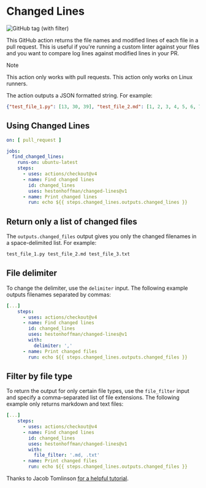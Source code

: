 # Changed Lines

![GitHub tag (with filter)](https://img.shields.io/github/v/tag/hestonhoffman/changed-lines)

This GitHub action returns the file names and modified lines of each file in a pull request. This is useful if you're running a custom linter against your files and you want to compare log lines against modified lines in your PR.

> [!NOTE]
> This action only works with pull requests.
> This action only works on Linux runners.

The action outputs a JSON formatted string. For example:
```json
{"test_file_1.py": [13, 30, 39], "test_file_2.md": [1, 2, 3, 4, 5, 6, 7, 8, 9, 10, 11, 12, 13, 14, 15, 16, 17, 18, 19, 20, 21, 22, 23, 24, 25, 26, 27, 28, 29, 30, 31, 32, 33], "test_file_3.txt": [14, 18, 19]}
```

## Using Changed Lines

```yaml
on: [ pull_request ]

jobs:
  find_changed_lines:
    runs-on: ubuntu-latest
    steps:
      - uses: actions/checkout@v4
      - name: Find changed lines
        id: changed_lines
        uses: hestonhoffman/changed-lines@v1
      - name: Print changed lines
        run: echo ${{ steps.changed_lines.outputs.changed_lines }}
```

## Return only a list of changed files

The `outputs.changed_files` output gives you only the changed filenames in a space-delimited list. For example:
```bash
test_file_1.py test_file_2.md test_file_3.txt
```

## File delimiter

To change the delimiter, use the `delimiter` input. The following example outputs filenames separated by commas:
```yaml
[...]
    steps:
      - uses: actions/checkout@v4
      - name: Find changed lines
        id: changed_lines
        uses: hestonhoffman/changed-lines@v1
        with:
          delimiter: ','
      - name: Print changed files
        run: echo ${{ steps.changed_lines.outputs.changed_files }}
```

## Filter by file type

To return the output for only certain file types, use the `file_filter` input and specify a comma-separated list of file extensions. The following example only returns markdown and text files:
```yaml
[...]
    steps:
      - uses: actions/checkout@v4
      - name: Find changed lines
        id: changed_lines
        uses: hestonhoffman/changed-lines@v1
        with:
          file_filter: '.md, .txt'
      - name: Print changed files
        run: echo ${{ steps.changed_lines.outputs.changed_files }}
```

Thanks to Jacob Tomlinson [for a helpful tutorial](https://jacobtomlinson.dev/posts/2019/creating-github-actions-in-python/).